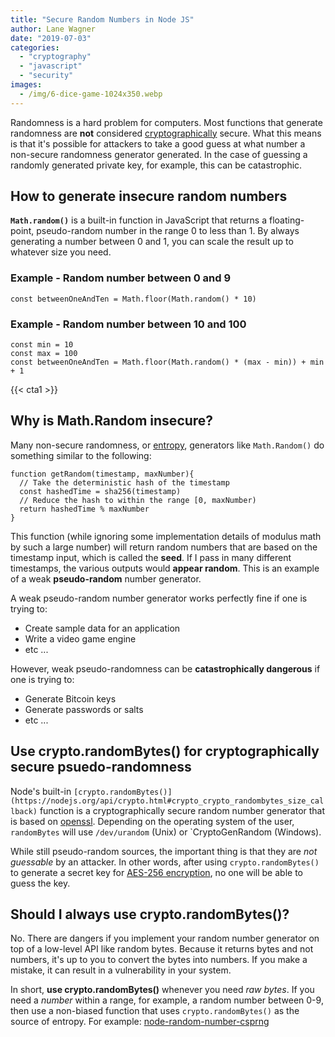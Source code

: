 ```yaml
---
title: "Secure Random Numbers in Node JS"
author: Lane Wagner
date: "2019-07-03"
categories: 
  - "cryptography"
  - "javascript"
  - "security"
images:
  - /img/6-dice-game-1024x350.webp
---
```


Randomness is a hard problem for computers. Most functions that generate randomness are **not** considered [cryptographically](https://qvault.io/cryptography/what-is-cryptography/) secure. What this means is that it's possible for attackers to take a good guess at what number a non-secure randomness generator generated. In the case of guessing a randomly generated private key, for example, this can be catastrophic.

## How to generate insecure random numbers

**`Math.random()`** is a built-in function in JavaScript that returns a floating-point, pseudo-random number in the range 0 to less than 1. By always generating a number between 0 and 1, you can scale the result up to whatever size you need.

### Example - Random number between 0 and 9

```
const betweenOneAndTen = Math.floor(Math.random() * 10)
```

### Example - Random number between 10 and 100

```
const min = 10
const max = 100
const betweenOneAndTen = Math.floor(Math.random() * (max - min)) + min + 1
```

{{< cta1 >}}

## Why is Math.Random insecure?

Many non-secure randomness, or [entropy](https://qvault.io/cryptography/what-is-entropy-in-cryptography/), generators like `Math.Random()` do something similar to the following:

```
function getRandom(timestamp, maxNumber){
  // Take the deterministic hash of the timestamp
  const hashedTime = sha256(timestamp)
  // Reduce the hash to within the range [0, maxNumber)
  return hashedTime % maxNumber
}
```

This function (while ignoring some implementation details of modulus math by such a large number) will return random numbers that are based on the timestamp input, which is called the **seed**. If I pass in many different timestamps, the various outputs would **appear random**. This is an example of a weak **pseudo-random** number generator.

A weak pseudo-random number generator works perfectly fine if one is trying to:

- Create sample data for an application
- Write a video game engine
- etc ...

However, weak pseudo-randomness can be **catastrophically dangerous** if one is trying to:

- Generate Bitcoin keys
- Generate passwords or salts
- etc ...

## Use crypto.randomBytes() for cryptographically secure psuedo-randomness

Node's built-in `[crypto.randomBytes()](https://nodejs.org/api/crypto.html#crypto_crypto_randombytes_size_callback)` function is a cryptographically secure random number generator that is based on [openssl](https://wiki.openssl.org/index.php/Random_Numbers#Initialization). Depending on the operating system of the user, `randomBytes` will use `/dev/urandom` (Unix) or \`CryptoGenRandom (Windows).

While still pseudo-random sources, the important thing is that they are _not guessable_ by an attacker. In other words, after using `crypto.randomBytes()` to generate a secret key for [AES-256 encryption](https://qvault.io/cryptography/aes-256-cipher/), no one will be able to guess the key.

## Should I always use crypto.randomBytes()?

No. There are dangers if you implement your random number generator on top of a low-level API like random bytes. Because it returns bytes and not numbers, it's up to you to convert the bytes into numbers. If you make a mistake, it can result in a vulnerability in your system.

In short, **use crypto.randomBytes()** whenever you need _raw bytes_. If you need a _number_ within a range, for example, a random number between 0-9, then use a non-biased function that uses `crypto.randomBytes()` as the source of entropy. For example: [node-random-number-csprng](https://github.com/joepie91/node-random-number-csprng)
